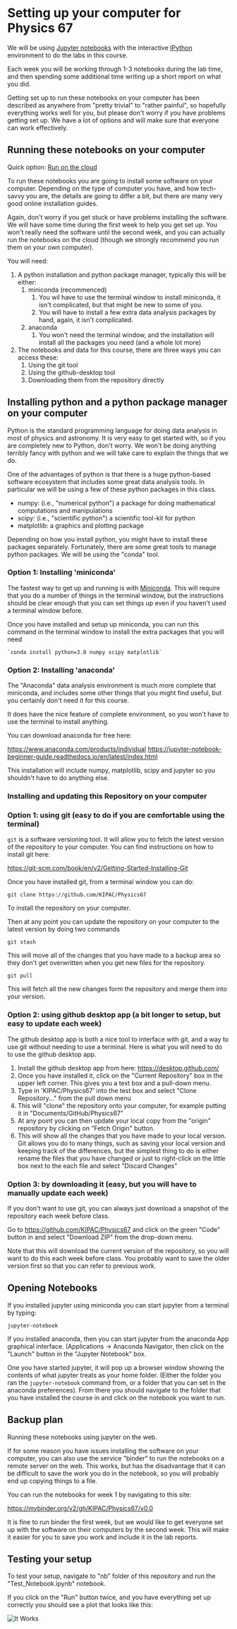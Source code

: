 # Setting up your computer for Physics 67

We will be using [Jupyter notebooks](https://jupyter.org/) with the interactive [IPython](http://ipython.org/) environment to do the labs in this course.

Each week you will be working through 1-3 notebooks during the lab time, and then spending some additional time writing up a short report on what you did.

Getting set up to run these notebooks on your computer has been described as anywhere from "pretty trivial" to "rather painful", so hopefully everything works well for you, but please don't worry if you have problems getting set up.  We have a lot of options and will make sure that everyone can work effectively.


## Running these notebooks on your computer

Quick option:  [Run on the cloud](#Backup-plan)

To run these notebooks you are going to install some software on your computer.  Depending on the type of computer you have, and how tech-savvy you are, the details are going to differ a bit, but there are many very good online installation guides.

Again, don't worry if you get stuck or have problems installing the software.  We will have some time during the first week to help you get set up.  You won't really need the software until the second week, and you can actually run the notebooks on the cloud (though we strongly recommend you run them on your own computer).

You will need:

1. A python installation and python package manager, typically this will be either:
   1. miniconda (recommenced)
	  1. You wil have to use the terminal window to install miniconda, it isn't complicated, but that might be new to some of you.
	  2. You will have to install a few extra data analysis packages by hand, again, it isn't complicated.
   2. anaconda
	  1. You won't need the terminal window, and the installation will install all the packages you need (and a whole lot more)	
2. The notebooks and data for this course, there are three ways you can access these:
   1. Using the git tool
   2. Using the github-desktop tool
   3. Downloading them from the repository directly



## Installing python and a python package manager on your computer

Python is the standard programming language for doing data analysis in most of physics and astronomy.  It is very easy to get started with, so if you are completely new to Python, don't worry.  We won't be doing anything terribly fancy with python and we will take care to explain the things that we do.

One of the advantages of python is that there is a huge python-based software ecosystem that includes some great data analysis tools.  In particular we will
be using a few of these python packages in this class.

- numpy: (i.e., "numerical python") a package for doing mathematical computations and manipulations
- scipy: (i.e., "scientific python") a scientific tool-kit for python
- matplotlib: a graphics and plotting package

Depending on how you install python, you might have to install these packages separately.  Fortunately, there are some great tools to manage python packages.  We will be using the "conda" tool.


### Option 1:  Installing 'miniconda'

The fastest way to get up and running is with [Miniconda](https://conda.io/en/latest/miniconda.html).
This will require that you do a number of things in the terminal window, but the instructions should be clear enough that you can set things up even if you haven't used a terminal window before.

Once you have installed and setup up miniconda, you can run this command in the terminal window to install the extra packages that you will need

	`conda install python=3.8 numpy scipy matplotlib` 


### Option 2: Installing 'anaconda'

The "Anaconda" data analysis environment is much more complete that miniconda, and includes some other things that you might find useful, but you certainly don't need it for this course.

It does have the nice feature of complete environment, so you won't have to use the terminal to install anything.

You can download anaconda for free here:

https://www.anaconda.com/products/individual
https://jupyter-notebook-beginner-guide.readthedocs.io/en/latest/index.html

This installation will include numpy, matplotlib, scipy and jupyter so you shouldn't have to do anything else.


### Installing and updating this Repository on your computer

### Option 1: using git (easy to do if you are comfortable using the terminal)

`git` is a software versioning tool.  It will allow you to fetch the latest version of the repository to your computer.
You can find instructions on how to install git here:

https://git-scm.com/book/en/v2/Getting-Started-Installing-Git

Once you have installed git, from a terminal window you can do:

`git clone https://github.com/KIPAC/Physics67`

To install the repository on your computer.

Then at any point you can update the repository on your computer to the latest version by doing two commands

`git stash`

This will move all of the changes that you have made to a backup area so they don't get overwritten when you get new files
for the repository.

`git pull`

This will fetch all the new changes form the repository and merge them into your version.


### Option 2: using github desktop app (a bit longer to setup, but easy to update each week)

The github desktop app is both a nice tool to interface with git, and a way to use git without needing to use a terminal.  Here is what you will need to do to use the github desktop app.

1. Install the github desktop app from here: https://desktop.github.com/
2. Once you have installed it, click on the "Current Repository" box in the upper left corner.  This gives you a text box and a pull-down menu. 
3. Type in 'KIPAC/Physics67' into the test box and select "Clone Repository..." from the pull down menu
4. This will "clone" the repository onto your computer, for example putting it in "Documents/GitHub/Physics67"
5. At any point you can then update your local copy from the "origin" repository by clicking on "Fetch Origin" button.
6. This will show all the changes that you have made to your local version.  Git allows you do to many things, such as saving your local version and keeping track of the differences, but the simplest thing to do is either rename the files that you have changed or just to right-click on the little box next to the each file and select "Discard Changes"


### Option 3: by downloading it (easy, but you will have to manually update each week)

If you don't want to use git, you can always just download a snapshot of the repository each week before class.

Go to https://github.com/KIPAC/Physics67 and click on the green "Code" button in and select "Download ZIP" from the drop-down menu.

Note that this will download the current version of the repository, so you will want to do this each week before class.  You probably want to save the older version first so that you can refer to previous work.


## Opening Notebooks

If you installed jupyter using miniconda you can start jupyter from a terminal by typing:

`jupyter-notebook`

If you installed anaconda, then you can start jupyter from the anaconda App graphical interface.  (Applications -> Anaconda Navigator, then click on the "Launch" button in the "Jupyter Notebook" box.

One you have started jupyter, it will pop up a browser window showing the contents of what jupyter treats as your home folder.  (Either the folder you ran the `jupyter-notebook` command from, or a folder that you can set in the anaconda preferences).  From there you should navigate to the folder that you have installed the course in and click on the notebook you want to run.


## Backup plan

Running these notebooks using jupyter on the web. 

If for some reason you have issues installing the software on your computer, you can also use the service "binder" to run the notebooks on a remote server on the web.  This works, but has the disadvantage that it can be difficult to save the work you do in the notebook, so you will probably end up copying things to
a file.

You can run the notebooks for week 1 by navigating to this site:

https://mybinder.org/v2/gh/KIPAC/Physics67/v0.0

It is fine to run binder the first week, but we would like to get everyone set up with the software on their computers by the second week.  This will make it easier for you to save you work and include it in the lab reports.



## Testing your setup

To test your setup, navigate to "nb" folder of this repository and run the "Test_Notebook.ipynb" notebook.

If you click on the "Run" button twice, and you have everything set up correctly you should see a plot that looks like this:

![It Works](../nb/figures/it_works.png)


<!--  LocalWords:  Jupyter IPython miniconda github-desktop numpy
 -->
<!--  LocalWords:  scipy matplotlib github
 -->
